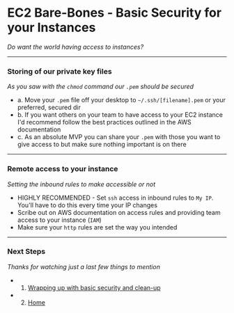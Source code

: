 # EC2 Bare-Bones - Basic Security for your Instances
*Do want the world having access to instances?*

---

### **Storing of our private key files**
*As you saw with the `chmod` command our `.pem` should be secured*
  - a. Move your `.pem` file off your desktop to `~/.ssh/[filename].pem` or your preferred, secured dir
  - b. If you want others on your team to have access to your EC2 instance I'd recommend follow the best practices outlined in the AWS documentation
  - c. As an absolute MVP you can share your `.pem` with those you want to give access to but make sure nothing important is on there

---

### **Remote access to your instance**
*Setting the inbound rules to make accessible or not*
  - HIGHLY RECOMMENDED - Set `ssh` access in inbound rules to `My IP`. You'll have to do this every time your IP changes
  - Scribe out on AWS documentation on access rules and providing team access to your instance (`IAM`)
  - Make sure your `http` rules are set the way you intended

---

### **Next Steps**
*Thanks for watching just a last few things to mention*

  - 1. [Wrapping up with basic security and clean-up][ec2-wrap-up]
  - 2. [Home][ec2-home]

[ec2-wrap-up]: ./EC2_WRAP_UP.md
[ec2-home]: https://github.com/Shinobi881/EC2-bare-bones
